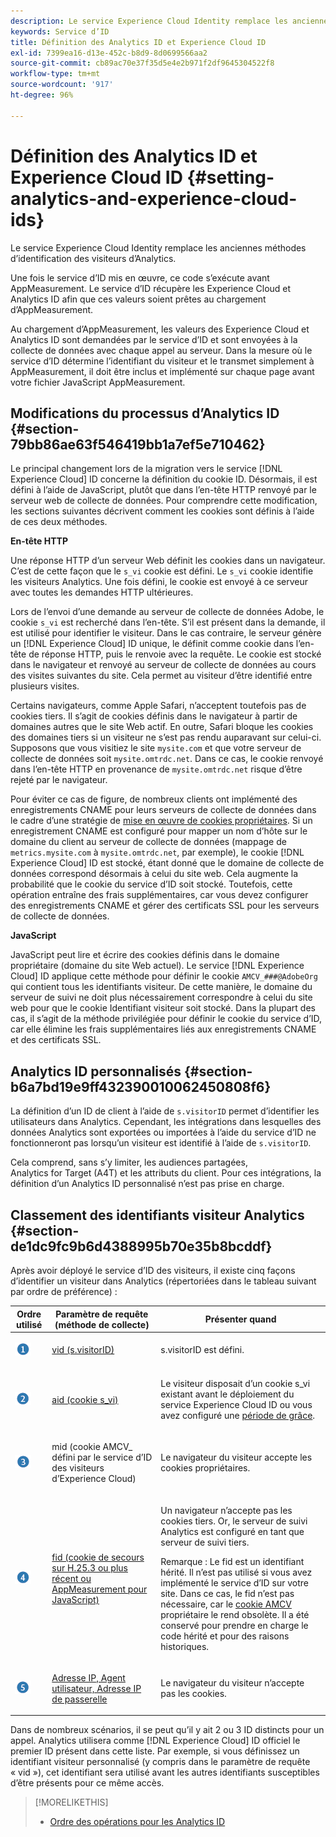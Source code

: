 ```yaml
---
description: Le service Experience Cloud Identity remplace les anciennes méthodes d’identification des visiteurs d’Analytics.
keywords: Service d’ID
title: Définition des Analytics ID et Experience Cloud ID
exl-id: 7399ea16-d13e-452c-b8d9-8d0699566aa2
source-git-commit: cb89ac70e37f35d5e4e2b971f2df9645304522f8
workflow-type: tm+mt
source-wordcount: '917'
ht-degree: 96%

---
```


# Définition des Analytics ID et Experience Cloud ID {#setting-analytics-and-experience-cloud-ids}

Le service Experience Cloud Identity remplace les anciennes méthodes d’identification des visiteurs d’Analytics.

Une fois le service d’ID mis en œuvre, ce code s’exécute avant AppMeasurement. Le service d’ID récupère les Experience Cloud et Analytics ID afin que ces valeurs soient prêtes au chargement d’AppMeasurement.

Au chargement d’AppMeasurement, les valeurs des Experience Cloud et Analytics ID sont demandées par le service d’ID et sont envoyées à la collecte de données avec chaque appel au serveur. Dans la mesure où le service d’ID détermine l’identifiant du visiteur et le transmet simplement à AppMeasurement, il doit être inclus et implémenté sur chaque page avant votre fichier JavaScript AppMeasurement.

## Modifications du processus d’Analytics ID  {#section-79bb86ae63f546419bb1a7ef5e710462}

Le principal changement lors de la migration vers le service [!DNL Experience Cloud] ID concerne la définition du cookie ID. Désormais, il est défini à l’aide de JavaScript, plutôt que dans l’en-tête HTTP renvoyé par le serveur web de collecte de données. Pour comprendre cette modification, les sections suivantes décrivent comment les cookies sont définis à l’aide de ces deux méthodes.

**En-tête HTTP**

Une réponse HTTP d’un serveur Web définit les cookies dans un navigateur. C’est de cette façon que le `s_vi` cookie est défini. Le `s_vi` cookie identifie les visiteurs Analytics. Une fois défini, le cookie est envoyé à ce serveur avec toutes les demandes HTTP ultérieures.

Lors de l’envoi d’une demande au serveur de collecte de données Adobe, le cookie `s_vi` est recherché dans l’en-tête. S’il est présent dans la demande, il est utilisé pour identifier le visiteur. Dans le cas contraire, le serveur génère un [!DNL Experience Cloud] ID unique, le définit comme cookie dans l’en-tête de réponse HTTP, puis le renvoie avec la requête. Le cookie est stocké dans le navigateur et renvoyé au serveur de collecte de données au cours des visites suivantes du site. Cela permet au visiteur d’être identifié entre plusieurs visites.

Certains navigateurs, comme Apple Safari, n’acceptent toutefois pas de cookies tiers. Il s’agit de cookies définis dans le navigateur à partir de domaines autres que le site Web actif. En outre, Safari bloque les cookies des domaines tiers si un visiteur ne s’est pas rendu auparavant sur celui-ci. Supposons que vous visitiez le site `mysite.com` et que votre serveur de collecte de données soit `mysite.omtrdc.net`. Dans ce cas, le cookie renvoyé dans l’en-tête HTTP en provenance de `mysite.omtrdc.net` risque d’être rejeté par le navigateur.

Pour éviter ce cas de figure, de nombreux clients ont implémenté des enregistrements CNAME pour leurs serveurs de collecte de données dans le cadre d’une stratégie de [mise en œuvre de cookies propriétaires](https://experienceleague.adobe.com/docs/core-services/interface/ec-cookies/cookies-first-party.html). Si un enregistrement CNAME est configuré pour mapper un nom d’hôte sur le domaine du client au serveur de collecte de données (mappage de `metrics.mysite.com` à `mysite.omtrdc.net`, par exemple), le cookie [!DNL Experience Cloud] ID est stocké, étant donné que le domaine de collecte de données correspond désormais à celui du site web. Cela augmente la probabilité que le cookie du service d’ID soit stocké. Toutefois, cette opération entraîne des frais supplémentaires, car vous devez configurer des enregistrements CNAME et gérer des certificats SSL pour les serveurs de collecte de données.

**JavaScript**

JavaScript peut lire et écrire des cookies définis dans le domaine propriétaire (domaine du site Web actuel). Le service [!DNL Experience Cloud] ID applique cette méthode pour définir le cookie `AMCV_###@AdobeOrg` qui contient tous les identifiants visiteur. De cette manière, le domaine du serveur de suivi ne doit plus nécessairement correspondre à celui du site web pour que le cookie Identifiant visiteur soit stocké. Dans la plupart des cas, il s’agit de la méthode privilégiée pour définir le cookie du service d’ID, car elle élimine les frais supplémentaires liés aux enregistrements CNAME et des certificats SSL.

<!---However, there are a few situations where setting the cookie in the HTTP header is beneficial for cross-domain tracking, which is described in [Data Collection CNAMEs and Cross-Domain Tracking](../../reference/analytics-reference/cname.md#concept-4df91f8a30ad4ec7a01eb943d579cc9d).-->

## Analytics ID personnalisés   {#section-b6a7bd19e9ff432390010062450808f6}

La définition d’un ID de client à l’aide de `s.visitorID` permet d’identifier les utilisateurs dans Analytics. Cependant, les intégrations dans lesquelles des données Analytics sont exportées ou importées à l’aide du service d’ID ne fonctionneront pas lorsqu’un visiteur est identifié à l’aide de `s.visitorID`.

Cela comprend, sans s’y limiter, les audiences partagées, Analytics for Target (A4T) et les attributs du client. Pour ces intégrations, la définition d’un Analytics ID personnalisé n’est pas prise en charge.

## Classement des identifiants visiteur Analytics {#section-de1dc9fc9b6d4388995b70e35b8bcddf}

Après avoir déployé le service d’ID des visiteurs, il existe cinq façons d’identifier un visiteur dans Analytics (répertoriées dans le tableau suivant par ordre de préférence) :

<table id="table_D267D36451F643D1BB68AF6FEAA6AD1A"> 
 <thead> 
  <tr> 
   <th colname="col1" class="entry"> Ordre utilisé </th> 
   <th colname="col2" class="entry"> Paramètre de requête (méthode de collecte) </th> 
   <th colname="col3" class="entry"> Présenter quand </th> 
  </tr> 
 </thead>
 <tbody> 
  <tr> 
   <td colname="col1"> <p> <img id="image_9F3E58898A1B4F40BBDEF5ADE362E55C" src="assets/step1_icon.png" /> </p> </td> 
   <td colname="col2"> <p> <a href="https://experienceleague.adobe.com/docs/analytics/implementation/vars/config-vars/visitorid.html" format="http" scope="external"> vid (s.visitorID)</a> </p> </td> 
   <td colname="col3"> <p>s.visitorID est défini. </p> </td> 
  </tr> 
  <tr> 
   <td colname="col1"> <p> <img id="image_77A06981672745B6AEA8BB4D55911CCA" src="assets/step2_icon.png" /> </p> </td> 
   <td colname="col2"> <p> <a href="https://experienceleague.adobe.com/docs/core-services/interface/ec-cookies/cookies-analytics.html" format="http" scope="external"> aid (cookie s_vi)</a> </p> </td> 
   <td colname="col3"> <p>Le visiteur disposait d’un cookie s_vi existant avant le déploiement du service <span class="keyword">Experience Cloud</span> ID ou vous avez configuré une <a href="../../reference/analytics-reference/grace-period.md" format="dita" scope="local">période de grâce</a>. </p> </td> 
  </tr> 
  <tr> 
   <td colname="col1"> <p> <img id="image_0A950B1A6B004387AFEE8EED882739CB" src="assets/step3_icon.png" /> </p> </td> 
   <td colname="col2"> <p>mid (cookie AMCV_ défini par le service d’ID des visiteurs d’Experience Cloud) </p> </td> 
   <td colname="col3"> <p>Le navigateur du visiteur accepte les cookies propriétaires. </p> </td> 
  </tr> 
  <tr> 
   <td colname="col1"> <p> <img id="image_6F0ED8FE3EF846CA8E6ECCC3C0070D85" src="assets/step4_icon.png" /> </p> </td> 
   <td colname="col2"> <p> <a href="https://experienceleague.adobe.com/docs/id-service/using/reference/analytics-reference/analytics-ids.html" format="http" scope="external"> fid (cookie de secours sur H.25.3 ou plus récent ou AppMeasurement pour JavaScript)</a> </p> </td> 
   <td colname="col3"> <p>Un navigateur n’accepte pas les cookies tiers. Or, le serveur de suivi Analytics est configuré en tant que serveur de suivi tiers. </p> <p> <p>Remarque : Le <span class="codeph">fid</span> est un identifiant hérité. Il n’est pas utilisé si vous avez implémenté le service d’ID sur votre site. Dans ce cas, le <span class="codeph"> fid</span> n’est pas nécessaire, car le <a href="../../introduction/cookies.md" format="dita" scope="local"> cookie AMCV</a> propriétaire le rend obsolète. Il a été conservé pour prendre en charge le code hérité et pour des raisons historiques. </p> </p> </td> 
  </tr> 
  <tr> 
   <td colname="col1"> <p> <img id="image_23D8C0EB69EC4084BC237B5B98C036F4" src="assets/step5_icon.png" /> </p> </td> 
   <td colname="col2"> <p> <a href="https://experienceleague.adobe.com/docs/analytics/technotes/visitor-identification.html" format="http" scope="external"> Adresse IP, Agent utilisateur, Adresse IP de passerelle</a> </p> </td> 
   <td colname="col3"> <p>Le navigateur du visiteur n’accepte pas les cookies. </p> </td> 
  </tr> 
 </tbody> 
</table>

Dans de nombreux scénarios, il se peut qu’il y ait 2 ou 3 ID distincts pour un appel. Analytics utilisera comme [!DNL Experience Cloud] ID officiel le premier ID présent dans cette liste. Par exemple, si vous définissez un identifiant visiteur personnalisé (y compris dans le paramètre de requête « vid »), cet identifiant sera utilisé avant les autres identifiants susceptibles d’être présents pour ce même accès.

>[!MORELIKETHIS]
>
>* [Ordre des opérations pour les Analytics ID](../../reference/analytics-reference/analytics-order-of-operations.md#concept-b92935b4fff545adb4773f3728bc15ef)

